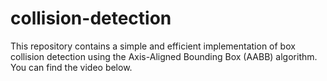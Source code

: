 # collision-detection
This repository contains a simple and efficient implementation of box collision detection using the Axis-Aligned Bounding Box (AABB) algorithm.
You can find the video below.

